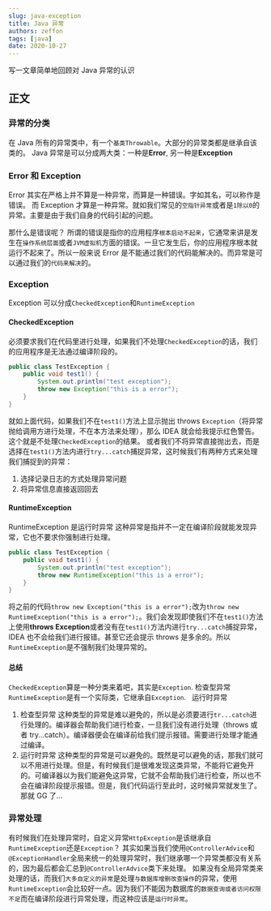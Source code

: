 ```yaml
---
slug: java-exception
title: Java 异常
authors: zeffon
tags: [java]
date: 2020-10-27
---
```


写一文章简单地回顾对 Java 异常的认识

<!--truncate-->

## 正文

### 异常的分类

在 Java 所有的异常类中，有一个`基类Throwable`。大部分的异常类都是继承自该类的。
Java 异常是可以分成两大类：一种是**Error**, 另一种是**Exception**

### Error 和 Exception

Error 其实在严格上并不算是一种异常，而算是一种错误。字如其名，可以称作是错误。
而 Exception 才算是一种异常。就如我们常见的`空指针异常`或者是`1除以0`的异常。主要是由于我们自身的代码引起的问题。

那什么是错误呢？
所谓的错误是指你的应用程序`根本启动不起来`，它通常来讲是发生在`操作系统层面`或者`JVM虚拟机`方面的错误。一旦它发生后，你的应用程序根本就运行不起来了。所以一般来说 Error 是不能通过我们的代码能解决的。而异常是可以通过我们的`代码来解决`的。

### Exception

Exception 可以分成`CheckedException`和`RuntimeException`

#### CheckedException

必须要求我们在代码里进行处理，如果我们不处理`CheckedException`的话，我们的应用程序是无法通过编译阶段的。

```java
public class TestException {
    public void test1() {
        System.out.println("test exception");
        throw new Exception("this is a error");
    }
}
```

就如上面代码，如果我们不在`test1()`方法上显示抛出 throws `Exception`（将异常抛给调用方进行处理，不在本方法来处理），那么 IDEA 就会给我提示红色警告。这个就是不处理`CheckedException`的结果。
或者我们不将异常直接抛出去，而是选择在`test1()`方法内进行`try...catch`捕捉异常，这时候我们有两种方式来处理我们捕捉到的异常：

1. 选择记录日志的方式处理异常问题
2. 将异常信息直接返回回去

#### RuntimeException

RuntimeException 是运行时异常
这种异常是指并不一定在编译阶段就能发现异常，它也不要求你强制进行处理。

```java
public class TestException {
    public void test1() {
        System.out.println("test exception");
        throw new RuntimeException("this is a error");
    }
}
```

将之前的代码`throw new Exception("this is a error");`改为`throw new RuntimeException("this is a error");`。我们会发现即使我们不在`test1()`方法上使用**throws Exception**或者没有在`test1()`方法内进行`try...catch`捕捉异常，IDEA 也不会给我们进行报错。甚至它还会提示 throws 是多余的。所以`RuntimeException`是不强制我们处理异常的。

#### 总结

`CheckedException`算是一种分类来着吧，其实是`Exception`. 检查型异常
`RuntimeException`是有一个实际类，它继承自`Exception`.   运行时异常

1. 检查型异常
   这种类型的异常是难以避免的，所以是必须要进行`tr...catch`进行处理的。编译器会帮助我们进行检查，一旦我们没有进行处理（throws 或者 try...catch）。编译器便会在编译前给我们提示报错。需要进行处理才能通过编译。
2. 运行时异常
   这种类型的异常是可以避免的。既然是可以避免的话，那我们就可以不用进行处理。但是，有时候我们是很难发现这类异常，不能将它避免开的。可编译器以为我们能避免这异常，它就不会帮助我们进行检查，所以也不会在编译阶段提示报错。但是，我们代码运行至此时，这时候异常就发生了。那就 GG 了...

### 异常处理

有时候我们在处理异常时，自定义异常`HttpException`是该继承自`RuntimeException`还是`Exception`？
其实如果当我们使用`@ControllerAdvice`和`@ExceptionHandler`全局来统一的处理异常时，我们继承哪一个异常类都没有关系的，因为最后都会汇总到`@ControllerAdvice`类下来处理。
如果没有全局异常类来处理的话，而我们`大多自定义的异常`是处理`与数据库增删改查操作`的异常，使用`RuntimeException`会比较好一点。因为我们不能因为数据库的`数据查询或者访问权限不足`而在编译阶段进行异常处理，而这种应该是`运行时异常`。

